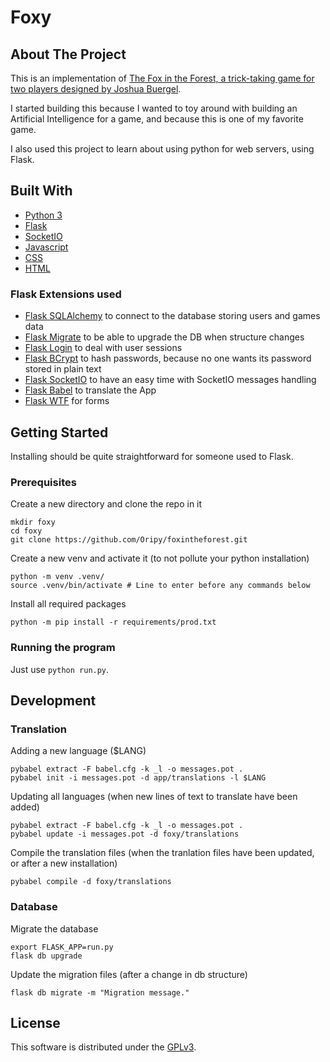 # Foxy

## About The Project

This is an implementation of [The Fox in the Forest, a trick-taking game for two players designed by Joshua Buergel](https://boardgamegeek.com/boardgame/221965/fox-forest).

I started building this because I wanted to toy around with building an Artificial Intelligence for a game, and because this is one of my favorite game.

I also used this project to learn about using python for web servers, using Flask.

## Built With

* [Python 3](https://www.python.org/)
* [Flask](https://flask.palletsprojects.com)
* [SocketIO](https://socket.io/)
* [Javascript](https://developer.mozilla.org/fr/docs/Web/JavaScript)
* [CSS](https://developer.mozilla.org/fr/docs/Web/CSS)
* [HTML](https://developer.mozilla.org/fr/docs/Web/HTML)

### Flask Extensions used

* [Flask SQLAlchemy](https://flask-sqlalchemy.palletsprojects.com) to connect to the database storing users and games data
* [Flask Migrate](https://flask-migrate.readthedocs.io) to be able to upgrade the DB when structure changes
* [Flask Login](https://flask-login.readthedocs.io) to deal with user sessions
* [Flask BCrypt](https://flask-bcrypt.readthedocs.io/) to hash passwords, because no one wants its password stored in plain text
* [Flask SocketIO](https://flask-socketio.readthedocs.io) to have an easy time with SocketIO messages handling
* [Flask Babel](https://flask-babel.tkte.ch/) to translate the App
* [Flask WTF](https://flask-wtf.readthedocs.io) for forms

## Getting Started

Installing should be quite straightforward for someone used to Flask.

### Prerequisites

Create a new directory and clone the repo in it

```
mkdir foxy
cd foxy
git clone https://github.com/Oripy/foxintheforest.git
```

Create a new venv and activate it (to not pollute your python installation)

```
python -m venv .venv/
source .venv/bin/activate # Line to enter before any commands below
```

Install all required packages

```
python -m pip install -r requirements/prod.txt
```

### Running the program

Just use `python run.py`.

## Development

### Translation

Adding a new language ($LANG)

```
pybabel extract -F babel.cfg -k _l -o messages.pot .
pybabel init -i messages.pot -d app/translations -l $LANG
```

Updating all languages (when new lines of text to translate have been added)

```
pybabel extract -F babel.cfg -k _l -o messages.pot .
pybabel update -i messages.pot -d foxy/translations
```

Compile the translation files (when the tranlation files have been updated, or after a new installation)

```
pybabel compile -d foxy/translations
```

### Database

Migrate the database

```
export FLASK_APP=run.py
flask db upgrade
```

Update the migration files (after a change in db structure)

```
flask db migrate -m "Migration message."
```

## License

This software is distributed under the [GPLv3](LICENSE).